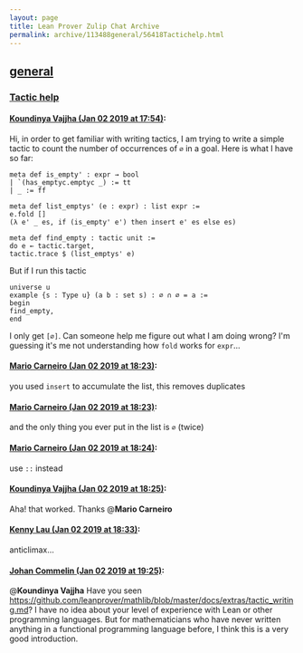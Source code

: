```yaml
---
layout: page
title: Lean Prover Zulip Chat Archive 
permalink: archive/113488general/56418Tactichelp.html
---
```


## [general](index.html)
### [Tactic help](56418Tactichelp.html)

#### [Koundinya Vajjha (Jan 02 2019 at 17:54)](https://leanprover.zulipchat.com/#narrow/stream/113488-general/topic/Tactic%20help/near/154186308):
Hi, in order to get familiar with writing tactics, I am trying to write a simple tactic to count the number of occurrences of `∅` in a goal. Here is what I have so far:

```lean
meta def is_empty' : expr → bool 
| `(has_emptyc.emptyc _) := tt
| _ := ff

meta def list_emptys' (e : expr) : list expr :=
e.fold [] 
(λ e' _ es, if (is_empty' e') then insert e' es else es)

meta def find_empty : tactic unit := 
do e ← tactic.target,
tactic.trace $ (list_emptys' e) 
```
But if I run this tactic
```lean
universe u
example {s : Type u} (a b : set s) : ∅ ∩ ∅ = a :=
begin
find_empty,
end
```
I only get `[∅]`. Can someone help me figure out what I am doing wrong? I'm guessing it's me not understanding how `fold` works for `expr`...

#### [Mario Carneiro (Jan 02 2019 at 18:23)](https://leanprover.zulipchat.com/#narrow/stream/113488-general/topic/Tactic%20help/near/154187855):
you used `insert` to accumulate the list, this removes duplicates

#### [Mario Carneiro (Jan 02 2019 at 18:23)](https://leanprover.zulipchat.com/#narrow/stream/113488-general/topic/Tactic%20help/near/154187873):
and the only thing you ever put in the list is `∅` (twice)

#### [Mario Carneiro (Jan 02 2019 at 18:24)](https://leanprover.zulipchat.com/#narrow/stream/113488-general/topic/Tactic%20help/near/154187929):
use `::` instead

#### [Koundinya Vajjha (Jan 02 2019 at 18:25)](https://leanprover.zulipchat.com/#narrow/stream/113488-general/topic/Tactic%20help/near/154187975):
Aha! that worked. Thanks @**Mario Carneiro**

#### [Kenny Lau (Jan 02 2019 at 18:33)](https://leanprover.zulipchat.com/#narrow/stream/113488-general/topic/Tactic%20help/near/154188502):
anticlimax...

#### [Johan Commelin (Jan 02 2019 at 19:25)](https://leanprover.zulipchat.com/#narrow/stream/113488-general/topic/Tactic%20help/near/154191437):
@**Koundinya Vajjha** Have you seen https://github.com/leanprover/mathlib/blob/master/docs/extras/tactic_writing.md? I have no idea about your level of experience with Lean or other programming languages. But for mathematicians who have never written anything in a functional programming language before, I think this is a very good introduction.

